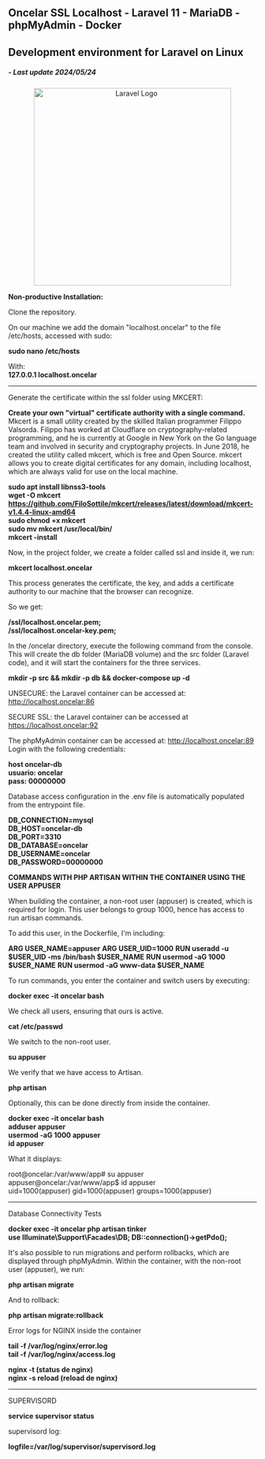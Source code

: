 ## Oncelar SSL Localhost - Laravel 11 - MariaDB - phpMyAdmin - Docker  
## Development environment for Laravel on Linux  
##### - Last update 2024/05/24
  

<p align="center"><a href="https://laravel.com" target="_blank"><img src="https://raw.githubusercontent.com/laravel/art/master/logo-lockup/5%20SVG/2%20CMYK/1%20Full%20Color/laravel-logolockup-cmyk-red.svg" width="400" alt="Laravel Logo"></a></p>

**Non-productive Installation:**  

Clone the repository.  

On our machine we add the domain "localhost.oncelar" to the file /etc/hosts, accessed with sudo:

**sudo nano /etc/hosts**    

With:  
**127.0.0.1 localhost.oncelar**

--------------------------------------------------------------------  

Generate the certificate within the ssl folder using MKCERT:

**Create your own "virtual" certificate authority with a single command.**  
Mkcert is a small utility created by the skilled Italian programmer Filippo Valsorda. Filippo has worked at Cloudflare on cryptography-related programming, and he is currently at Google in New York on the Go language team and involved in security and cryptography projects. In June 2018, he created the utility called mkcert, which is free and Open Source. mkcert allows you to create digital certificates for any domain, including localhost, which are always valid for use on the local machine.

**sudo apt install libnss3-tools**  
**wget -O mkcert https://github.com/FiloSottile/mkcert/releases/latest/download/mkcert-v1.4.4-linux-amd64**  
**sudo chmod +x mkcert**  
**sudo mv mkcert /usr/local/bin/**  
**mkcert -install**  

Now, in the project folder, we create a folder called ssl and inside it, we run:

**mkcert localhost.oncelar**

This process generates the certificate, the key, and adds a certificate authority to our machine that the browser can recognize.

So we get:

**/ssl/localhost.oncelar.pem;**  
**/ssl/localhost.oncelar-key.pem;**  

In the /oncelar directory, execute the following command from the console. This will create the db folder (MariaDB volume) and the src folder (Laravel code), and it will start the containers for the three services.

**mkdir -p src && mkdir -p db && docker-compose up -d**  

UNSECURE: the Laravel container can be accessed at: http://localhost.oncelar:86  

SECURE SSL: the Laravel container can be accessed at https://localhost.oncelar:92  


The phpMyAdmin container can be accessed at: http://localhost.oncelar:89  Login with the following credentials:  

**host oncelar-db**  
**usuario: oncelar**  
**pass: 00000000**  


Database access configuration in the .env file is automatically populated from the entrypoint file.

**DB_CONNECTION=mysql**  
**DB_HOST=oncelar-db**  
**DB_PORT=3310**  
**DB_DATABASE=oncelar**  
**DB_USERNAME=oncelar**  
**DB_PASSWORD=00000000**  

**COMMANDS WITH PHP ARTISAN WITHIN THE CONTAINER USING THE USER APPUSER**

When building the container, a non-root user (appuser) is created, which is required for login. This user belongs to group 1000, hence has access to run artisan commands. 

To add this user, in the Dockerfile, I'm including:

**ARG USER_NAME=appuser**
**ARG USER_UID=1000**
**RUN useradd -u $USER_UID -ms /bin/bash $USER_NAME**
**RUN usermod -aG 1000 $USER_NAME**
**RUN usermod -aG www-data $USER_NAME**

To run commands, you enter the container and switch users by executing:

**docker exec -it oncelar bash**  

We check all users, ensuring that ours is active.

**cat /etc/passwd**  

We switch to the non-root user.

**su appuser** 

We verify that we have access to Artisan.

**php artisan**  

Optionally, this can be done directly from inside the container.  

**docker exec -it oncelar bash**  
**adduser appuser**  
**usermod -aG 1000 appuser**  
**id appuser**  

What it displays:  

root@oncelar:/var/www/app# su appuser  
appuser@oncelar:/var/www/app$ id appuser  
uid=1000(appuser) gid=1000(appuser) groups=1000(appuser)  

--------------------------------------

Database Connectivity Tests  

**docker exec -it oncelar php artisan tinker**  
**use Illuminate\Support\Facades\DB; DB::connection()->getPdo();**  

It's also possible to run migrations and perform rollbacks, which are displayed through phpMyAdmin. Within the container, with the non-root user (appuser), we run:

**php artisan migrate**  

And to rollback: 

**php artisan migrate:rollback**   


Error logs for NGINX inside the container

**tail -f /var/log/nginx/error.log**  
**tail -f /var/log/nginx/access.log**  

**nginx -t  (status de nginx)**  
**nginx -s reload  (reload de nginx)**  

--------------------------------------

SUPERVISORD

**service supervisor status**  

supervisord log:  

**logfile=/var/log/supervisor/supervisord.log**  
